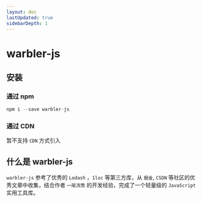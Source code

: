 ```yaml
---
layout: doc
lastUpdated: true
sidebarDepth: 1
---
```


# warbler-js

## 安装

### 通过 npm

```js
npm i --save warbler-js
```

### 通过 CDN

暂不支持 `CDN` 方式引入

## 什么是 warbler-js

`warbler-js` 参考了优秀的 `Lodash` ，`1loc` 等第三方库，从 `掘金`, `CSDN` 等社区的优秀文章中收集，结合作者 `一尾流莺` 的开发经验，完成了一个轻量级的 `JavaScript` 实用工具库。
